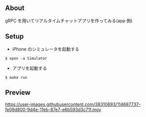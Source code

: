 ## About

gRPC を用いてリアルタイムチャットアプリを作ってみる(app 側)

## Setup

- iPhone のシミュレータを起動する

```
$ open -a Simulator
```

- アプリを起動する

```
$ make run
```

## Preview


https://user-images.githubusercontent.com/38310693/114687737-fe09d800-9d4e-11eb-87e7-e6b593d3c71f.mov

